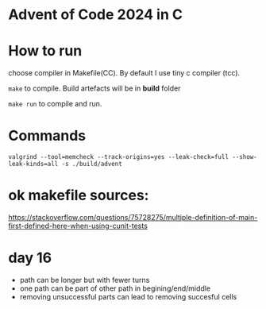 # Advent of Code 2024 in C

# How to run

choose compiler in Makefile(CC). By default I use tiny c compiler (tcc).

`make` to compile. Build artefacts will be in **build** folder

`make run` to compile and run.

# Commands

```
valgrind --tool=memcheck --track-origins=yes --leak-check=full --show-leak-kinds=all -s ./build/advent

```


# ok makefile sources:

https://stackoverflow.com/questions/75728275/multiple-definition-of-main-first-defined-here-when-using-cunit-tests




# day 16


- path can be longer but with fewer turns
- one path can be part of other path in begining/end/middle
- removing unsuccessful parts can lead to removing succesful cells
